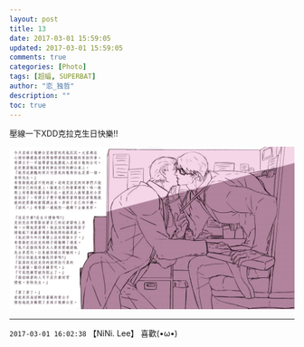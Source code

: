 ```yaml
---
layout: post
title: 13
date: 2017-03-01 15:59:05
updated: 2017-03-01 15:59:05
comments: true
categories: [Photo]
tags: [超蝠, SUPERBAT]
author: "恋_独哲"
description: ""
toc: true
---
```


<p>壓線一下XDD克拉克生日快樂!!<br /></p>

![](https://raw.githubusercontent.com/alicewish/maple50821/master/img_YW5MWVN1NEpoZFV4WjZmeGt0cmRWL1BGVFpUdHQwQmx5QzQ4N2V6MDJZc3VkQVRGSk9GNThBPT0.jpg)

---

`2017-03-01 16:02:38` 【NiNi. Lee】 喜歡(•ω•)
